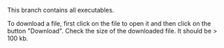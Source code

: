 This branch contains all executables.

To download a file, first click on the file to open it and then click on the button "Download".
Check the size of the downloaded file. It should be > 100 kb.
